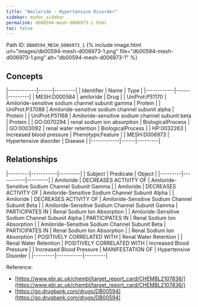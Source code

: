 ```yaml
---
title: "Amiloride - Hypertensive Disorder"
sidebar: mydoc_sidebar
permalink: db00594-mesh-d006973-1.html
toc: false 
---
```



Path ID: `DB00594_MESH_D006973_1`
{% include image.html url="images/db00594-mesh-d006973-1.png" file="db00594-mesh-d006973-1.png" alt="db00594-mesh-d006973-1" %}

## Concepts

|------------|------|---------|
| Identifier | Name | Type    |
|------------|------|---------|
| MESH:D000584 | amiloride | Drug |
| UniProt:P51170 | Amiloride-sensitive sodium channel subunit gamma | Protein |
| UniProt:P37088 | Amiloride-sensitive sodium channel subunit alpha | Protein |
| UniProt:P51168 | Amiloride-sensitive sodium channel subunit beta | Protein |
| GO:0070294 | renal sodium ion absorption | BiologicalProcess |
| GO:0003092 | renal water retention | BiologicalProcess |
| HP:0032263 | Increased blood pressure | PhenotypicFeature |
| MESH:D006973 | Hypertensive disorder | Disease |
|------------|------|---------|

## Relationships

|---------|-----------|---------|
| Subject | Predicate | Object  |
|---------|-----------|---------|
| Amiloride | DECREASES ACTIVITY OF | Amiloride-Sensitive Sodium Channel Subunit Gamma |
| Amiloride | DECREASES ACTIVITY OF | Amiloride-Sensitive Sodium Channel Subunit Alpha |
| Amiloride | DECREASES ACTIVITY OF | Amiloride-Sensitive Sodium Channel Subunit Beta |
| Amiloride-Sensitive Sodium Channel Subunit Gamma | PARTICIPATES IN | Renal Sodium Ion Absorption |
| Amiloride-Sensitive Sodium Channel Subunit Alpha | PARTICIPATES IN | Renal Sodium Ion Absorption |
| Amiloride-Sensitive Sodium Channel Subunit Beta | PARTICIPATES IN | Renal Sodium Ion Absorption |
| Renal Sodium Ion Absorption | POSITIVELY CORRELATED WITH | Renal Water Retention |
| Renal Water Retention | POSITIVELY CORRELATED WITH | Increased Blood Pressure |
| Increased Blood Pressure | MANIFESTATION OF | Hypertensive Disorder |
|---------|-----------|---------|

Reference: 
  - [https://www.ebi.ac.uk/chembl/target_report_card/CHEMBL2107836/](https://www.ebi.ac.uk/chembl/target_report_card/CHEMBL2107836/)
  - [https://go.drugbank.com/drugs/DB00594](https://go.drugbank.com/drugs/DB00594)
